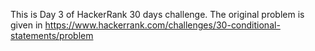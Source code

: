 This is Day 3 of HackerRank 30 days challenge. The original problem is given in https://www.hackerrank.com/challenges/30-conditional-statements/problem